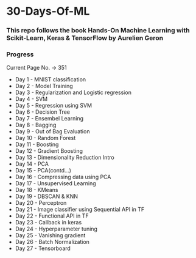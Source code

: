 # 30-Days-Of-ML

### <b>This repo follows the book Hands-On Machine Learning with Scikit-Learn, Keras & TensorFlow by Aurelien Geron</b>

### Progress

Current Page No. -> 351

- Day 1 - MNIST classification
- Day 2 - Model Training
- Day 3 - Regularization and Logistic regression
- Day 4 - SVM
- Day 5 - Regression using SVM
- Day 6 - Decision Tree
- Day 7 - Ensembel Learning
- Day 8 - Bagging
- Day 9 - Out of Bag Evaluation
- Day 10 - Random Forest
- Day 11 - Boosting
- Day 12 - Gradient Boosting
- Day 13 - Dimensionality Reduction Intro
- Day 14 - PCA
- Day 15 - PCA(contd...)
- Day 16 - Compressing data using PCA
- Day 17 - Unsupervised Learning
- Day 18 - KMeans
- Day 19 - DBSCAN & KNN
- Day 20 - Perceptron
- Day 21 - Image classifier using Sequential API in TF
- Day 22 - Functional API in TF
- Day 23 - Callback in keras
- Day 24 - Hyperparameter tuning
- Day 25 - Vanishing gradient
- Day 26 - Batch Normalization
- Day 27 - Tensorboard
